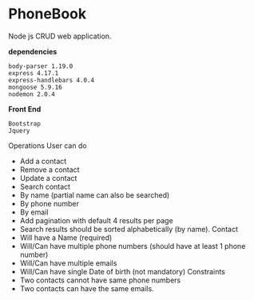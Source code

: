 # PhoneBook
Node js CRUD web application.

**dependencies**

    body-parser 1.19.0
    express 4.17.1
    express-handlebars 4.0.4
    mongoose 5.9.16
    nodemon 2.0.4

**Front End**

    Bootstrap
    Jquery
    

Operations User can do
- Add a contact
- Remove a contact
- Update a contact
- Search contact
- By name (partial name can also be searched)
- By phone number
- By email
- Add pagination with default 4 results per page
- Search results should be sorted alphabetically (by name).
Contact
- Will have a Name (required)
- Will/Can have multiple phone numbers (should have at least 1 phone number)
- Will/Can have multiple emails
- Will/Can have single Date of birth (not mandatory)
Constraints
- Two contacts cannot have same phone numbers
- Two contacts can have the same emails.

